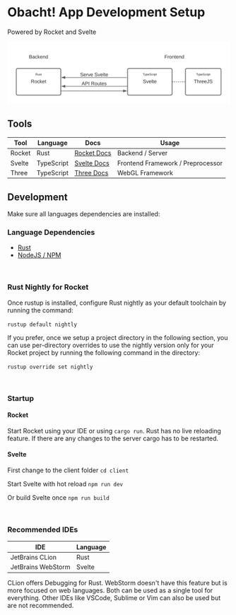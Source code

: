 # Obacht! App Development Setup
Powered by Rocket and Svelte

![Setup Diagram](https://github.com/obacht-tech/app_development/blob/master/doc/setup-diagram.png)

## Tools

|Tool|Language|Docs|Usage|
|---|---|---|---|
|Rocket|Rust|[Rocket Docs](https://rocket.rs/v0.4/guide/)|Backend / Server
|Svelte|TypeScript|[Svelte Docs](https://svelte.dev/docs)|Frontend Framework / Preprocessor
|Three|TypeScript|[Three Docs](https://threejs.org/docs/index.html#manual/en/introduction/Creating-a-scene)|WebGL Framework

## Development

Make sure all languages dependencies are installed:

### Language Dependencies

- [Rust](https://rustup.rs/)
- [NodeJS / NPM](https://nodejs.org/en/)

<br/>

### Rust Nightly for Rocket

Once rustup is installed, configure Rust nightly as your default toolchain by running the command:

`rustup default nightly`

If you prefer, once we setup a project directory in the following section, you can use per-directory overrides to use the nightly version only for your Rocket project by running the following command in the directory:

`rustup override set nightly`

<br/>

### Startup

#### Rocket

Start Rocket using your IDE or using `cargo run`.
Rust has no live reloading feature. If there are any changes to the server cargo has to be restarted.

#### Svelte

First change to the client folder
`cd client`

Start Svelte with hot reload `npm run dev`

Or build Svelte once `npm run build`

<br/>

### Recommended IDEs

|IDE|Language|
|---|---|
|JetBrains CLion|Rust|
|JetBrains WebStorm|Svelte|

CLion offers Debugging for Rust. WebStorm doesn't have this feature but is more focused on web languages.
Both can be used as a single tool for everything.
Other IDEs like VSCode, Sublime or Vim can also be used but are not recommended.
